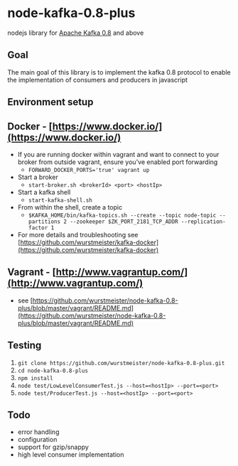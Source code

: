 node-kafka-0.8-plus
===================

nodejs library for [Apache Kafka 0.8](https://cwiki.apache.org/confluence/display/KAFKA/A+Guide+To+The+Kafka+Protocol) and above

Goal
----

The main goal of this library is to implement the kafka 0.8 protocol to enable the implementation of consumers and producers in javascript


Environment setup
-----------------

## Docker - [https://www.docker.io/](https://www.docker.io/)

- If you are running docker within vagrant and want to connect to your broker from outside vagrant, ensure you've enabled port forwarding
    - ```FORWARD_DOCKER_PORTS='true' vagrant up```
- Start a broker
    - ```start-broker.sh <brokerId> <port> <hostIp>```
- Start a kafka shell
    - ```start-kafka-shell.sh```
- From within the shell, create a topic
    - ```$KAFKA_HOME/bin/kafka-topics.sh --create --topic node-topic --partitions 2 --zookeeper $ZK_PORT_2181_TCP_ADDR --replication-factor 1```
- For more details and troubleshooting see [https://github.com/wurstmeister/kafka-docker](https://github.com/wurstmeister/kafka-docker)

## Vagrant - [http://www.vagrantup.com/](http://www.vagrantup.com/)

- see [https://github.com/wurstmeister/node-kafka-0.8-plus/blob/master/vagrant/README.md](https://github.com/wurstmeister/node-kafka-0.8-plus/blob/master/vagrant/README.md)

Testing
-------



1. ```git clone https://github.com/wurstmeister/node-kafka-0.8-plus.git```
1. ```cd node-kafka-0.8-plus```
1. ```npm install```
1. ```node test/LowLevelConsumerTest.js --host=<hostIp> --port=<port>```
1. ```node test/ProducerTest.js --host=<hostIp> --port=<port>```

Todo
----

- error handling
- configuration
- support for gzip/snappy
- high level consumer implementation
